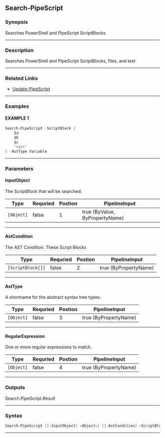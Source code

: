 
Search-PipeScript
-----------------
### Synopsis
Searches PowerShell and PipeScript ScriptBlocks

---
### Description

Searches PowerShell and PipeScript ScriptBlocks, files, and text

---
### Related Links
* [Update-PipeScript](Update-PipeScript.md)
---
### Examples
#### EXAMPLE 1
```PowerShell
Search-PipeScript -ScriptBlock {
    $a
    $b
    $c
    "text"
} -AstType Variable
```

---
### Parameters
#### **InputObject**

The ScriptBlock that will be searched.



|Type          |Requried|Postion|PipelineInput                 |
|--------------|--------|-------|------------------------------|
|```[Object]```|false   |1      |true (ByValue, ByPropertyName)|
---
#### **AstCondition**

The AST Condition.
These Script Blocks



|Type                 |Requried|Postion|PipelineInput        |
|---------------------|--------|-------|---------------------|
|```[ScriptBlock[]]```|false   |2      |true (ByPropertyName)|
---
#### **AstType**

A shortname for the abstract syntax tree types.



|Type          |Requried|Postion|PipelineInput        |
|--------------|--------|-------|---------------------|
|```[Object]```|false   |3      |true (ByPropertyName)|
---
#### **RegularExpression**

One or more regular expressions to match.



|Type          |Requried|Postion|PipelineInput        |
|--------------|--------|-------|---------------------|
|```[Object]```|false   |4      |true (ByPropertyName)|
---
### Outputs
Search.PipeScript.Result


---
### Syntax
```PowerShell
Search-PipeScript [[-InputObject] <Object>] [[-AstCondition] <ScriptBlock[]>] [[-AstType] <Object>] [[-RegularExpression] <Object>] [<CommonParameters>]
```
---


